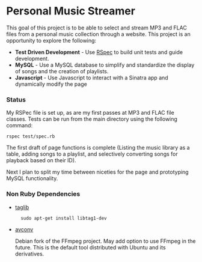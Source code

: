 # Personal Music Streamer

This goal of this project is to be able to select and stream MP3 and FLAC files
from a personal music collection through a website. This project is an
opportunity to explore the following:

+ __Test Driven Development__ - Use [RSpec](http://rspec.info/) to build unit
tests and guide development.   
+ __MySQL__ - Use a MySQL database to simplify and standardize the display of
songs and the creation of playlists.   
+ __Javascript__ - Use Javascript to interact with a Sinatra app and dynamically
modify the page

### Status

My RSPec file is set up, as are my first passes at MP3 and FLAC
file classes. Tests can be run from the main directory using the following
command:

    rspec test/spec.rb

The first draft of page functions is complete (Listing the music library as a
table, adding songs to a playlist, and selectively converting songs for playback
based on their ID).

Next I plan to split my time between niceties for the page and prototyping
MySQL functionality.

### Non Ruby Dependencies

+ [taglib](http://taglib.github.io/)

        sudo apt-get install libtag1-dev   

+ [avconv](http://libav.org/)

    Debian fork of the FFmpeg project. May add option
to use FFmpeg in the future. This is the default tool distributed with Ubuntu
and its derivatives.
